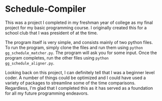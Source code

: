 # Schedule-Compiler

This was a project I completed in my freshman year of college as my final project for my basic programming course. I originally created this for a school club that I was president of at the time.

The program itself is very simple, and consists mainly of two python files. To run the program, simply clone the files and run them using `python gg_schedule_matcher.py`. The program will ask you for some input. Once the program completes, run the other files using `python gg_schedule_aligner.py`.

Looking back on this project, I can definitely tell that I was a beginner level coder. A number of things could be optimized and I could have used a variety of packages to streamline some of the time comparisons. Regardless, I'm glad that I completed this as it has served as a foundation for all my future programming endeavors.
